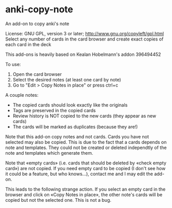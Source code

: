 # anki-copy-note
An add-on to copy anki's note

License: GNU GPL, version 3 or later; http://www.gnu.org/copyleft/gpl.html
Select any number of cards in the card browser and create exact copies of each card in the deck

This add-ons is heavily based on Kealan Hobelmann's addon 396494452

To use:

1) Open the card browser
2) Select the desired notes (at least one card by note)
3) Go to "Edit > Copy Notes in place" or press ctrl+c

A couple notes:

- The copied cards should look exactly like the originals
- Tags are preserved in the copied cards
- Review history is NOT copied to the new cards (they appear as new cards)
- The cards will be marked as duplicates (because they are!)

Note that this add-on copy notes and not cards. Cards you have not
selected may also be copied. This is due to the fact that a cards
depends on note and templates. They could not be created or deleted
independtly of the note and templates which generate them.

Note that «empty cards» (i.e. cards that should be deleted by «check
empty card») are not copied. If you need empty card to be copied (I
don't see how it could be a feature, but who knows...), contact me and
I may edit the add-on. 

This leads to the following strange action. If you select an empty
card in the browser and click on «Copy Notes in place», the other
note's cards will be copied but not the selected one. This is not a
bug.
